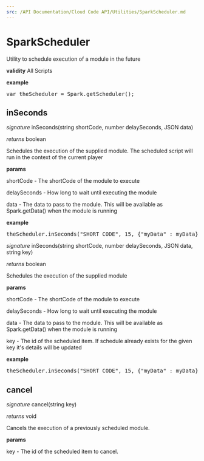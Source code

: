 ```yaml
---
src: /API Documentation/Cloud Code API/Utilities/SparkScheduler.md
---
```


# SparkScheduler

Utility to schedule execution of a module in the future

<b>validity</b> All Scripts

<b>example</b>

<pre rel="highlighter" code-brush="js" contenteditable="false">var theScheduler = Spark.getScheduler();</pre>


## inSeconds
_signature_ inSeconds(string shortCode, number delaySeconds, JSON data)</p>
_returns_ boolean</p>

Schedules the execution of the supplied module. The scheduled script will run in the context of the current player

<b>params</b>

shortCode - The shortCode of the module to execute

delaySeconds - How long to wait until executing the module

data - The data to pass to the module. This will be available as Spark.getData() when the module is running

<b>example</b>

<pre rel="highlighter" code-brush="js" contenteditable="false">theScheduler.inSeconds("SHORT_CODE", 15, {"myData" : myData});</pre>


_signature_ inSeconds(string shortCode, number delaySeconds, JSON data, string key)</p>
_returns_ boolean</p>

Schedules the execution of the supplied module

<b>params</b>

shortCode - The shortCode of the module to execute

delaySeconds - How long to wait until executing the module

data - The data to pass to the module. This will be available as Spark.getData() when the module is running

key - The id of the scheduled item. If schedule already exists for the given key it's details will be updated

<b>example</b>

<pre rel="highlighter" code-brush="js" contenteditable="false">theScheduler.inSeconds("SHORT_CODE", 15, {"myData" : myData}, "logTimeout-" + Spark.getPlayer().getPlayerId());</pre>

## cancel
_signature_ cancel(string key)</p>
_returns_ void</p>

Cancels the execution of a previously scheduled module.

<b>params</b>

key - The id of the scheduled item to cancel.

